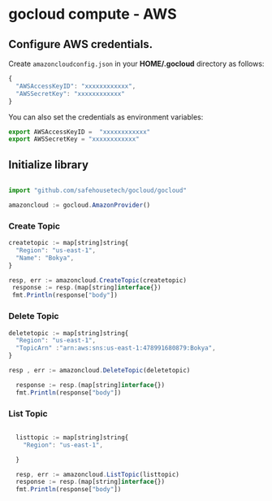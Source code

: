 # gocloud compute - AWS

## Configure AWS credentials.

Create `amazoncloudconfig.json` in your <b>HOME/.gocloud</b> directory as follows:
```js
{
  "AWSAccessKeyID": "xxxxxxxxxxxx",
  "AWSSecretKey": "xxxxxxxxxxxx"
}
```

You can also set the credentials as environment variables:
```js
export AWSAccessKeyID =  "xxxxxxxxxxxx"
export AWSSecretKey = "xxxxxxxxxxxx"
```

## Initialize library

```js

import "github.com/safehousetech/gocloud/gocloud"

amazoncloud := gocloud.AmazonProvider()

```

### Create Topic

```js
createtopic := map[string]string{
  "Region": "us-east-1",
  "Name": "Bokya",
}

resp, err := amazoncloud.CreateTopic(createtopic)
 response := resp.(map[string]interface{})
 fmt.Println(response["body"])
```

### Delete Topic
```js
deletetopic := map[string]string{
  "Region": "us-east-1",
  "TopicArn" :"arn:aws:sns:us-east-1:478991680879:Bokya",
}

resp , err := amazoncloud.DeleteTopic(deletetopic)

  response := resp.(map[string]interface{})
  fmt.Println(response["body"])
```

### List Topic

```js

  listtopic := map[string]string{
    "Region": "us-east-1",

  }

  resp, err := amazoncloud.ListTopic(listtopic)
  response := resp.(map[string]interface{})
  fmt.Println(response["body"])
```
